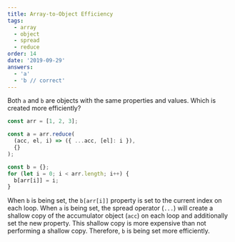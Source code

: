 ```yaml
---
title: Array-to-Object Efficiency
tags:
  - array
  - object
  - spread
  - reduce
order: 14
date: '2019-09-29'
answers:
  - 'a'
  - 'b // correct'
---
```


Both `a` and `b` are objects with the same properties and values. Which is created more efficiently?

```javascript
const arr = [1, 2, 3];

const a = arr.reduce(
  (acc, el, i) => ({ ...acc, [el]: i }),
  {}
);

const b = {};
for (let i = 0; i < arr.length; i++) {
  b[arr[i]] = i;
}
```

<!-- explanation -->

When `b` is being set, the `b[arr[i]]` property is set to the current index on each loop. When `a` is being set, the spread operator (`...`) will create a shallow copy of the accumulator object (`acc`) on each loop and additionally set the new property. This shallow copy is more expensive than not performing a shallow copy. Therefore, `b` is being set more efficiently.
